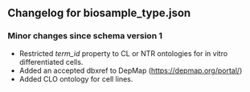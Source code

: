 ## Changelog for biosample_type.json

### Minor changes since schema version 1

* Restricted *term_id* property to CL or NTR ontologies for in vitro differentiated cells.
* Added an accepted dbxref to DepMap (https://depmap.org/portal/)
* Added CLO ontology for cell lines.
